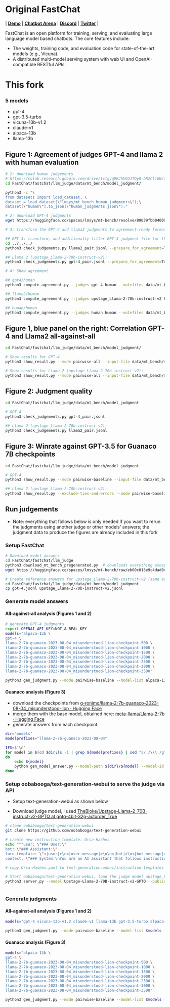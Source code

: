 # Original FastChat

| [**Demo**](https://chat.lmsys.org/) | [**Chatbot Arena**](https://arena.lmsys.org) | [**Discord**](https://discord.gg/HSWAKCrnFx) | [**Twitter**](https://twitter.com/lmsysorg) |

FastChat is an open platform for training, serving, and evaluating large language model based chatbots. The core features include:

- The weights, training code, and evaluation code for state-of-the-art models (e.g., Vicuna).
- A distributed multi-model serving system with web UI and OpenAI-compatible RESTful APIs.

# This fork

### 5 models

* gpt-4
* gpt-3.5-turbo
* vicuna-13b-v1.2
* claude-v1
* alpaca-13b
* llama-13b 

## Figure 1: Agreement of judges GPT-4 and llama 2 with human evaluation

```bash
# 1: download human judgements
# https://colab.research.google.com/drive/1ctgygDRJhVGUJTQy8-bRZCl1WNcT8De6?usp=sharing
cd FastChat/fastchat/llm_judge/data/mt_bench/model_judgment/

python3 -c "\
from datasets import load_dataset; \
dataset = load_dataset(\"lmsys/mt_bench_human_judgments\");\
dataset[\"human\"].to_json(\"human_judgments.json\");"

# 2: download GPT-4 judgments
wget https://huggingface.co/spaces/lmsys/mt-bench/resolve/89039fbb04009aa54b2ce88a294402fe9d756913/data/mt_bench/model_judgment/gpt-4_pair.jsonl

# 3: transform the GPT-4 and llama2 judgments to agreement-ready format (output format of gen_judgment.py is slightly different than the input format needed for compute_agreement.py)

## GPT-4: transform, and additionally filter GPT-4 judgment file for the models used in this study
cd ../../../
python3 check_judgements.py llama2_pair.jsonl --prepare_for_agreement=True --filter_models "gpt-4 vicuna-13b-v1.2 claude-v1 alpaca-13b llama-13b gpt-3.5-turbo"

## Llama 2 (upstage_Llama-2-70b-instruct-v2):
python3 check_judgements.py gpt-4_pair.jsonl --prepare_for_agreement=True

# 4: Show agreement

## gpt4/human
python3 compute_agreement.py --judges gpt-4 human --votefiles data/mt_bench/model_judgment/human_judgments.json data/mt_bench/model_judgment/gpt-4_pair_agreement-ready.json

## llama2/human
python3 compute_agreement.py --judges upstage_Llama-2-70b-instruct-v2 human --votefiles data/mt_bench/model_judgment/human_judgments.json data/mt_bench/model_judgment/llama2_pair_agreement-ready.json

## human/human
python3 compute_agreement.py --judges human human --votefiles data/mt_bench/model_judgment/human_judgments.json
```

## Figure 1, blue panel on the right: Correlation GPT-4 and Llama2 all-against-all

```bash
cd FastChat/fastchat/llm_judge/data/mt_bench/model_judgment/

# Show results for GPT-4
python3 show_result.py --mode pairwise-all --input-file data/mt_bench/model_judgment/gpt-4_pair.jsonl --model-list gpt-4 vicuna-13b-v1.2 claude-v1 alpaca-13b llama-13b gpt-3.5-turbo

# Show results for Llama 2 (upstage_Llama-2-70b-instruct-v2):
python3 show_result.py --mode pairwise-all --input-file data/mt_bench/model_judgment/llama2_pair.jsonl


```

## Figure 2: Judgment quality

```bash
cd FastChat/fastchat/llm_judge/data/mt_bench/model_judgment

# GPT-4
python3 check_judgements.py gpt-4_pair.jsonl

## Llama 2 (upstage_Llama-2-70b-instruct-v2):
python3 check_judgements.py llama2_pair.jsonl
```

## Figure 3: Winrate against GPT-3.5 for Guanaco 7B checkpoints

```bash
cd FastChat/fastchat/llm_judge/data/mt_bench/model_judgment

# GPT-4
python3 show_result.py --mode pairwise-baseline --input-file data/mt_bench/model_judgment/guanaco_gpt-4_pair.jsonl

## Llama 2 (upstage_Llama-2-70b-instruct-v2):
python3 show_result.py --exclude-ties-and-errors --mode pairwise-baseline --judge-model upstage_Llama-2-70b-instruct-v2 --input-file data/mt_bench/model_judgment/guanaco_llama2_pair.jsonl

```

## Run judgements

- Note: everything that follows below is only needed if you want to rerun the judgments using another judge or other models' answers; the judgment data to produce the figures are already included in this fork

### Setup FastChat

```bash
# Download model answers
cd FastChat/fastchat/llm_judge
python3 download_mt_bench_pregenerated.py  # downloads everything except the vicuna-13b-v1.2 data
wget https://huggingface.co/spaces/lmsys/mt-bench/raw/eb60c015e9c4dad0cbdb01c905067ec8b0973fd7/data/mt_bench/model_answer/vicuna-13b-v1.2.jsonl -O data/mt_bench/model_answer/vicuna-13b-v1.2.jsonl        # deleted, old commit

# Create reference answers for upstage_Llama-2-70b-instruct-v2 (same as for GPT-4)
cd FastChat/fastchat/llm_judge/data/mt_bench/model_judgment
cp gpt-4.jsonl upstage_Llama-2-70b-instruct-v2.jsonl
```

### Generate model answers

#### All-against-all analysis (Figures 1 and 2)

```bash
# generate GPT-4 judgments
export OPENAI_API_KEY=NOT_A_REAL_KEY
models="alpaca-13b \
gpt-4 \
llama-2-7b-guanaco-2023-08-04_misunderstood-lion-checkpoint-500 \
llama-2-7b-guanaco-2023-08-04_misunderstood-lion-checkpoint-1000 \
llama-2-7b-guanaco-2023-08-04_misunderstood-lion-checkpoint-1500 \
llama-2-7b-guanaco-2023-08-04_misunderstood-lion-checkpoint-2000 \
llama-2-7b-guanaco-2023-08-04_misunderstood-lion-checkpoint-2500 \
llama-2-7b-guanaco-2023-08-04_misunderstood-lion-checkpoint-3000 \
llama-2-7b-guanaco-2023-08-04_misunderstood-lion-checkpoint-3500"

python3 gen_judgment.py --mode pairwise-baseline --model-list alpaca-13b gpt-4 --parallel 4


```

#### Guanaco analysis (Figure 3)

- download the checkpoints from [g-ronimo/llama-2-7b-guanaco-2023-08-04_misunderstood-lion · Hugging Face](https://huggingface.co/g-ronimo/llama-2-7b-guanaco-2023-08-04_misunderstood-lion)
- merge them with the base model, obtained here: [meta-llama/Llama-2-7b · Hugging Face](https://huggingface.co/meta-llama/Llama-2-7b)
- generate answers from each checkpoint:

```bash
dir="models"
modelprefixes="llama-2-7b-guanaco-2023-08-04"

IFS=$'\n'
for model in $(cd $dir;ls -1 | grep ${modelprefixes} | sed "s/ /\\\ /g")
do
    echo ${model}
    python gen_model_answer.py --model-path ${dir}/${model} --model-id ${model}
done
```

### Setup oobabooga/text-generation-webui to serve the judge via API

- Setup text-generation-webui as shown below

- Download judge model, I used [TheBloke/Upstage-Llama-2-70B-instruct-v2-GPTQ at gptq-4bit-32g-actorder_True](https://huggingface.co/TheBloke/Upstage-Llama-2-70B-instruct-v2-GPTQ/tree/gptq-4bit-32g-actorder_True)

```bash
# clone oobabooga/text-generation-webui
git clone https://github.com/oobabooga/text-generation-webui

# create new instruction template: Orca-Hashes
echo """user: \"### User:\"
bot: \"### Assistant:\"
turn_template: \"<|user|>\n<|user-message|>\n\n<|bot|>\n<|bot-message|>\n\n\"
context: \"### System:\nYou are an AI assistant that follows instruction extremely well. Help as much as you can.\n\n\"""" > Orca-Hashes.yaml

# copy Orca-Hashes.yaml to text-generation-webui/instruction-templates or characters/instruction-following, depending on your version of text-generation-webui

# Start oobabooga/text-generation-webui, load the judge model upstage_Llama-2-70b-instruct-v2 
python3 server.py --model Upstage-Llama-2-70B-instruct-v2-GPTQ --public-api --api --no_inject_fused_attention 



```

### Generate judgments

#### All-against-all analysis (Figures 1 and 2)

```bash
models="gpt-4 vicuna-13b-v1.2 claude-v1 llama-13b gpt-3.5-turbo alpaca-13b"

python3 gen_judgment.py --mode pairwise-baseline --model-list $models --parallel 1 --use-api True --judge-model upstage_Llama-2-70b-instruct-v2

```

#### Guanaco analysis (Figure 3)

```bash
models="alpaca-13b \
gpt-4 \
llama-2-7b-guanaco-2023-08-04_misunderstood-lion-checkpoint-500 \
llama-2-7b-guanaco-2023-08-04_misunderstood-lion-checkpoint-1000 \
llama-2-7b-guanaco-2023-08-04_misunderstood-lion-checkpoint-1500 \
llama-2-7b-guanaco-2023-08-04_misunderstood-lion-checkpoint-2000 \
llama-2-7b-guanaco-2023-08-04_misunderstood-lion-checkpoint-2500 \
llama-2-7b-guanaco-2023-08-04_misunderstood-lion-checkpoint-3000 \
llama-2-7b-guanaco-2023-08-04_misunderstood-lion-checkpoint-3500"

python3 gen_judgment.py --mode pairwise-baseline --model-list $models --parallel 1 --use-api True --judge-model upstage_Llama-2-70b-instruct-v2


```

### 


